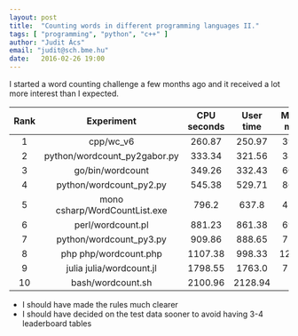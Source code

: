 ```yaml
---
layout: post
title:  "Counting words in different programming languages II."
tags: [ "programming", "python", "c++" ]
author: "Judit Ács"
email: "judit@sch.bme.hu"
date:   2016-02-26 19:00
---
```


I started a word counting challenge a few months ago and it received a lot more interest than I expected.




| Rank | Experiment | CPU seconds | User time | Maximum memory |
| :---: | :---: | :---: | :---: | :---: |
| 1 | cpp/wc_v6 | 260.87 | 250.97 | 3904412 |
| 2 | python/wordcount_py2gabor.py | 333.34 | 321.56 | 3844908 |
| 3 | go/bin/wordcount | 349.26 | 332.43 | 6066928 |
| 4 | python/wordcount_py2.py | 545.38 | 529.71 | 8670208 |
| 5 | mono csharp/WordCountList.exe | 796.2 | 637.8 | 4780360 |
| 6 | perl/wordcount.pl | 881.23 | 861.38 | 6979772 |
| 7 | python/wordcount_py3.py | 909.86 | 888.65 | 7561112 |
| 8 | php php/wordcount.php | 1107.38 | 998.33 | 12467064 |
| 9 | julia julia/wordcount.jl | 1798.55 | 1763.0 | 7284708 |
| 10 | bash/wordcount.sh | 2100.96 | 2128.94 | 13768 |


* I should have made the rules much clearer
* I should have decided on the test data sooner to avoid having 3-4 leaderboard tables
